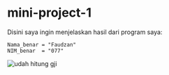 # mini-project-1

Disini saya ingin menjelaskan hasil dari program saya:

    Nama_benar = "Faudzan"
    NIM_benar  = "077"


![udah hitung gji](https://github.com/user-attachments/assets/041adb64-251d-4089-bff5-5cf59e3ff96d)


